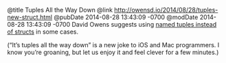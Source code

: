 @title Tuples All the Way Down
@link http://owensd.io/2014/08/28/tuples-new-struct.html
@pubDate 2014-08-28 13:43:09 -0700
@modDate 2014-08-28 13:43:09 -0700
David Owens suggests using <a href="http://owensd.io/2014/08/28/tuples-new-struct.html">named tuples instead of structs</a> in some cases.

(“It’s tuples all the way down” is a new joke to iOS and Mac programmers. I know you’re groaning, but let us enjoy it and feel clever for a few minutes.)
